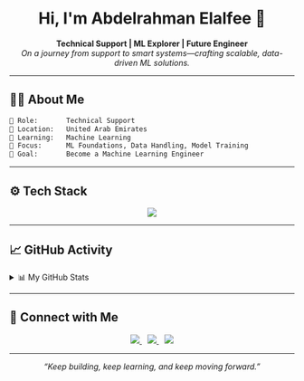 
<h1 align="center">Hi, I'm Abdelrahman Elalfee 👋</h1>

<p align="center">
  <b>Technical Support | ML Explorer | Future Engineer</b><br>
  <i>On a journey from support to smart systems—crafting scalable, data-driven ML solutions.</i>
</p>

---

## 🧑‍💻 About Me

```txt
💼 Role:       Technical Support
📍 Location:   United Arab Emirates
🧠 Learning:   Machine Learning
🎯 Focus:      ML Foundations, Data Handling, Model Training
🚀 Goal:       Become a Machine Learning Engineer
```

---

## ⚙️ Tech Stack

<p align="center">
  <img src="https://skillicons.dev/icons?i=python,php,fastapi,flask,laravel,mysql,postgres,bash,git" />
</p>

---

## 📈 GitHub Activity

<details>
  <summary>📊 My GitHub Stats</summary>
  <br>
  <div align="center">
    <picture>
      <source media="(prefers-color-scheme: dark)" srcset="https://github-readme-stats.vercel.app/api?username=aelalfee&show_icons=true&theme=tokyonight" />
      <source media="(prefers-color-scheme: light)" srcset="https://github-readme-stats.vercel.app/api?username=AbdelrahmanElalfee&show_icons=true&theme=default" />
      <img alt="GitHub Stats" src="https://github-readme-stats.vercel.app/api?username=AbdelrahmanElalfee&show_icons=true" />
    </picture>
  </div>
</details>

---

## 🤝 Connect with Me

<p align="center">
  <a href="https://www.linkedin.com/in/abdelrahmanelalfee" target="_blank" style="margin: 0 5px;">
    <img src="https://skillicons.dev/icons?i=linkedin"/>
  </a>
  <a href="mailto:abdelrahman@elalfee.com" style="margin: 0 5px;">
    <img src="https://skillicons.dev/icons?i=gmail" />
  </a>
  <a href="https://x.com/elalfeedev" style="margin: 0 5px;">
    <img src="https://skillicons.dev/icons?i=twitter" />
  </a>
</p>

---

<p align="center"><i>“Keep building, keep learning, and keep moving forward.”</i></p>
